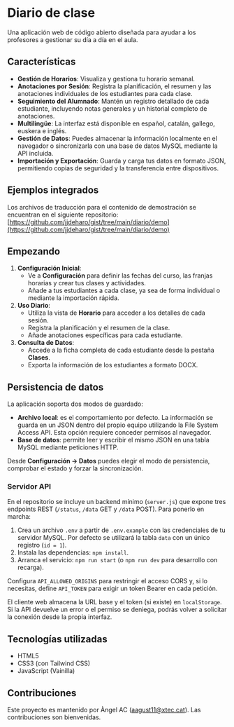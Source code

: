 # Diario de clase

Una aplicación web de código abierto diseñada para ayudar a los profesores a gestionar su día a día en el aula.

## Características

* **Gestión de Horarios**: Visualiza y gestiona tu horario semanal.
* **Anotaciones por Sesión**: Registra la planificación, el resumen y las anotaciones individuales de los estudiantes para cada clase.
* **Seguimiento del Alumnado**: Mantén un registro detallado de cada estudiante, incluyendo notas generales y un historial completo de anotaciones.
* **Multilingüe**: La interfaz está disponible en español, catalán, gallego, euskera e inglés.
* **Gestión de Datos**: Puedes almacenar la información localmente en el navegador o sincronizarla con una base de datos MySQL mediante la API incluida.
* **Importación y Exportación**: Guarda y carga tus datos en formato JSON, permitiendo copias de seguridad y la transferencia entre dispositivos.

## Ejemplos integrados

Los archivos de traducción para el contenido de demostración se encuentran en el siguiente repositorio: [https://github.com/jjdeharo/gist/tree/main/diario/demo](https://github.com/jjdeharo/gist/tree/main/diario/demo)

## Empezando

1.  **Configuración Inicial**:
    * Ve a **Configuración** para definir las fechas del curso, las franjas horarias y crear tus clases y actividades.
    * Añade a tus estudiantes a cada clase, ya sea de forma individual o mediante la importación rápida.
2.  **Uso Diario**:
    * Utiliza la vista de **Horario** para acceder a los detalles de cada sesión.
    * Registra la planificación y el resumen de la clase.
    * Añade anotaciones específicas para cada estudiante.
3.  **Consulta de Datos**:
    * Accede a la ficha completa de cada estudiante desde la pestaña **Clases**.
    * Exporta la información de los estudiantes a formato DOCX.

## Persistencia de datos

La aplicación soporta dos modos de guardado:

* **Archivo local**: es el comportamiento por defecto. La información se guarda en un JSON dentro del propio equipo utilizando la File System Access API. Esta opción requiere conceder permisos al navegador.
* **Base de datos**: permite leer y escribir el mismo JSON en una tabla MySQL mediante peticiones HTTP.

Desde **Configuración → Datos** puedes elegir el modo de persistencia, comprobar el estado y forzar la sincronización.

### Servidor API

En el repositorio se incluye un backend mínimo (`server.js`) que expone tres endpoints REST (`/status`, `/data` GET y `/data` POST). Para ponerlo en marcha:

1. Crea un archivo `.env` a partir de `.env.example` con las credenciales de tu servidor MySQL. Por defecto se utilizará la tabla `data` con un único registro (`id = 1`).
2. Instala las dependencias: `npm install`.
3. Arranca el servicio: `npm run start` (o `npm run dev` para desarrollo con recarga).

Configura `API_ALLOWED_ORIGINS` para restringir el acceso CORS y, si lo necesitas, define `API_TOKEN` para exigir un token Bearer en cada petición.

El cliente web almacena la URL base y el token (si existe) en `localStorage`. Si la API devuelve un error o el permiso se deniega, podrás volver a solicitar la conexión desde la propia interfaz.

## Tecnologías utilizadas

* HTML5
* CSS3 (con Tailwind CSS)
* JavaScript (Vainilla)

## Contribuciones

Este proyecto es mantenido por Àngel AC (aagust11@xtec.cat). Las contribuciones son bienvenidas.
